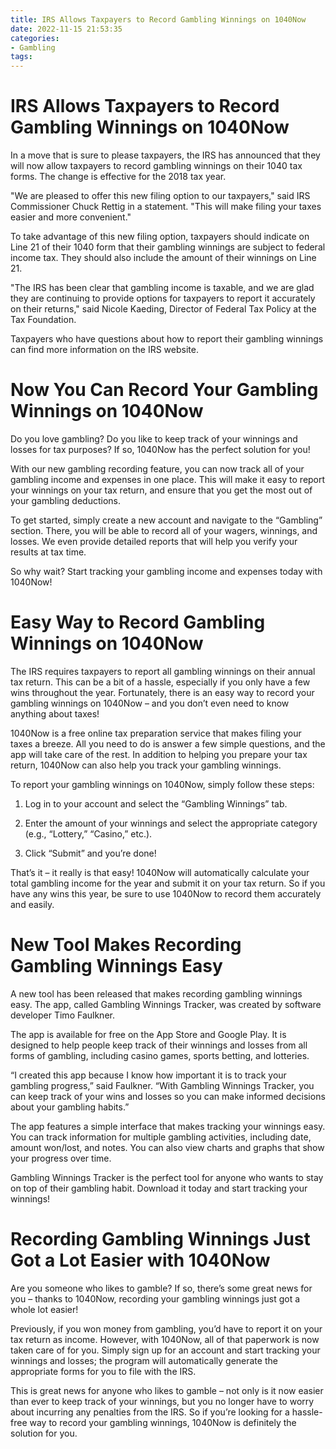 ```yaml
---
title: IRS Allows Taxpayers to Record Gambling Winnings on 1040Now
date: 2022-11-15 21:53:35
categories:
- Gambling
tags:
---
```



#  IRS Allows Taxpayers to Record Gambling Winnings on 1040Now

In a move that is sure to please taxpayers, the IRS has announced that they will now allow taxpayers to record gambling winnings on their 1040 tax forms. The change is effective for the 2018 tax year.

"We are pleased to offer this new filing option to our taxpayers," said IRS Commissioner Chuck Rettig in a statement. "This will make filing your taxes easier and more convenient."

To take advantage of this new filing option, taxpayers should indicate on Line 21 of their 1040 form that their gambling winnings are subject to federal income tax. They should also include the amount of their winnings on Line 21.

"The IRS has been clear that gambling income is taxable, and we are glad they are continuing to provide options for taxpayers to report it accurately on their returns," said Nicole Kaeding, Director of Federal Tax Policy at the Tax Foundation.

Taxpayers who have questions about how to report their gambling winnings can find more information on the IRS website.

#  Now You Can Record Your Gambling Winnings on 1040Now

Do you love gambling? Do you like to keep track of your winnings and losses for tax purposes? If so, 1040Now has the perfect solution for you!

With our new gambling recording feature, you can now track all of your gambling income and expenses in one place. This will make it easy to report your winnings on your tax return, and ensure that you get the most out of your gambling deductions.

To get started, simply create a new account and navigate to the “Gambling” section. There, you will be able to record all of your wagers, winnings, and losses. We even provide detailed reports that will help you verify your results at tax time.

So why wait? Start tracking your gambling income and expenses today with 1040Now!

#  Easy Way to Record Gambling Winnings on 1040Now

The IRS requires taxpayers to report all gambling winnings on their annual tax return. This can be a bit of a hassle, especially if you only have a few wins throughout the year. Fortunately, there is an easy way to record your gambling winnings on 1040Now – and you don’t even need to know anything about taxes!

1040Now is a free online tax preparation service that makes filing your taxes a breeze. All you need to do is answer a few simple questions, and the app will take care of the rest. In addition to helping you prepare your tax return, 1040Now can also help you track your gambling winnings.

To report your gambling winnings on 1040Now, simply follow these steps:

1. Log in to your account and select the “Gambling Winnings” tab.

2. Enter the amount of your winnings and select the appropriate category (e.g., “Lottery,” “Casino,” etc.).

3. Click “Submit” and you’re done!

That’s it – it really is that easy! 1040Now will automatically calculate your total gambling income for the year and submit it on your tax return. So if you have any wins this year, be sure to use 1040Now to record them accurately and easily.

#  New Tool Makes Recording Gambling Winnings Easy

A new tool has been released that makes recording gambling winnings easy. The app, called Gambling Winnings Tracker, was created by software developer Timo Faulkner.

The app is available for free on the App Store and Google Play. It is designed to help people keep track of their winnings and losses from all forms of gambling, including casino games, sports betting, and lotteries.

“I created this app because I know how important it is to track your gambling progress,” said Faulkner. “With Gambling Winnings Tracker, you can keep track of your wins and losses so you can make informed decisions about your gambling habits.”

The app features a simple interface that makes tracking your winnings easy. You can track information for multiple gambling activities, including date, amount won/lost, and notes. You can also view charts and graphs that show your progress over time.

Gambling Winnings Tracker is the perfect tool for anyone who wants to stay on top of their gambling habit. Download it today and start tracking your winnings!

#  Recording Gambling Winnings Just Got a Lot Easier with 1040Now

Are you someone who likes to gamble? If so, there’s some great news for you – thanks to 1040Now, recording your gambling winnings just got a whole lot easier!

Previously, if you won money from gambling, you’d have to report it on your tax return as income. However, with 1040Now, all of that paperwork is now taken care of for you. Simply sign up for an account and start tracking your winnings and losses; the program will automatically generate the appropriate forms for you to file with the IRS.

This is great news for anyone who likes to gamble – not only is it now easier than ever to keep track of your winnings, but you no longer have to worry about incurring any penalties from the IRS. So if you’re looking for a hassle-free way to record your gambling winnings, 1040Now is definitely the solution for you.